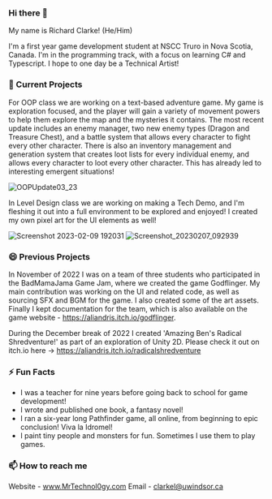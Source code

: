 ### Hi there 👋

My name is Richard Clarke! (He/Him)

I'm a first year game development student at NSCC Truro in Nova Scotia, Canada. I'm in the programming track, with a focus on learning C# and Typescript. I hope to one day be a Technical Artist!

### 🔭 Current Projects

For OOP class we are working on a text-based adventure game. My game is exploration focused, and the player will gain a variety of movement powers to help them explore the map and the mysteries it contains. The most recent update includes an enemy manager, two new enemy types (Dragon and Treasure Chest), and a battle system that allows every character to fight every other character. There is also an inventory management and generation system that creates loot lists for every individual enemy, and allows every character to loot every other character. This has already led to interesting emergent situations!

![OOPUpdate03_23](https://user-images.githubusercontent.com/113057777/228028612-02713909-08c6-4ff6-8395-93ba672bf6a2.PNG)

In Level Design class we are working on making a Tech Demo, and I'm fleshing it out into a full environment to be explored and enjoyed! I created my own pixel art for the UI elements as well! 

![Screenshot 2023-02-09 192031](https://user-images.githubusercontent.com/113057777/221425223-40687ebc-3db5-45e2-a5fe-6d2fe97e18b3.jpg)
![Screenshot_20230207_092939](https://user-images.githubusercontent.com/113057777/221425262-7ff988a9-e61c-48f6-ae92-6740a58d56a5.png)

### 😄 Previous Projects

In November of 2022 I was on a team of three students who participated in the BadMamaJama Game Jam, where we created the game Godflinger. My main contribution was working on the UI and related code, as well as sourcing SFX and BGM for the game. I also created some of the art assets. Finally I kept documentation for the team, which is also available on the game website - https://aliandris.itch.io/godflinger.

During the December break of 2022 I created 'Amazing Ben's Radical Shredventure!' as part of an exploration of Unity 2D. Please check it out on itch.io here -> https://aliandris.itch.io/radicalshredventure

### ⚡ Fun Facts 
- I was a teacher for nine years before going back to school for game development! 
- I wrote and published one book, a fantasy novel!
- I ran a six-year long Pathfinder game, all online, from beginning to epic conclusion! Viva la Idromel! 
- I paint tiny people and monsters for fun. Sometimes I use them to play games.

### 📫 How to reach me
Website - www.MrTechnol0gy.com
Email - clarkel@uwindsor.ca

<!--
**MrTechnol0gy/MrTechnol0gy** is a ✨ _special_ ✨ repository because its `README.md` (this file) appears on your GitHub profile.

Here are some ideas to get you started:

- 🔭 I’m currently working on ...
- 🌱 I’m currently learning ...
- 👯 I’m looking to collaborate on ...
- 🤔 I’m looking for help with ...
- 💬 Ask me about ...
- 📫 How to reach me: ...
- 😄 Pronouns: ...
- ⚡ Fun fact: ...
-->
